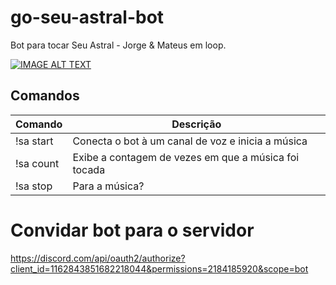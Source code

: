 # go-seu-astral-bot

Bot para tocar Seu Astral - Jorge & Mateus em loop.

[![IMAGE ALT TEXT](http://img.youtube.com/vi/SETK2maosQY/0.jpg)](http://www.youtube.com/watch?v=SETK2maosQY "Video Title")



## Comandos

| Comando | Descrição |
|---|---|
| !sa start | Conecta o bot à um canal de voz e inicia a música |
| !sa count | Exibe a contagem de vezes em que a música foi tocada |
| !sa stop  | Para a música? |

# Convidar bot para o servidor

https://discord.com/api/oauth2/authorize?client_id=1162843851682218044&permissions=2184185920&scope=bot
